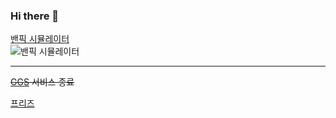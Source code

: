 ### Hi there 👋



[밴픽 시뮬레이터](https://www.banpick.kr)  
![밴픽 시뮬레이터](https://www.banpick.kr/bp.png "밴픽 시뮬레이터 예시")

___

~~[GGS](https://ggscrim.com) 서비스 종료~~  

[프리즈](https://drive.google.com/file/d/1coZhAECJ-jWcdyveVooiCOWWWG-ZNgPH/view?usp=share_link)

<!--
**happy-wook-kim/happy-wook-kim** is a ✨ _special_ ✨ repository because its `README.md` (this file) appears on your GitHub profile.

Here are some ideas to get you started:

- 🔭 I’m currently working on ...
- 🌱 I’m currently learning ...
- 👯 I’m looking to collaborate on ...
- 🤔 I’m looking for help with ...
- 💬 Ask me about ...
- 📫 How to reach me: ...
- 😄 Pronouns: ...
- ⚡ Fun fact: ...
-->

<!-- ![Anurag's GitHub stats](https://github-readme-stats.vercel.app/api?username=happy-wook-kim&show_icons=true&theme=transparent) -->

